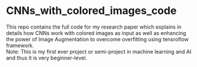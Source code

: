 # CNNs_with_colored_images_code
This repo contains the full code for my research paper which explains in details how CNNs work with colored images as input as well as enhancing the power of Image Augmentation to overcome overfitting using tensroflow framework. <br> 
Note: This is my first ever project or semi-project in machine learning and AI and thus it is very beginner-level.
